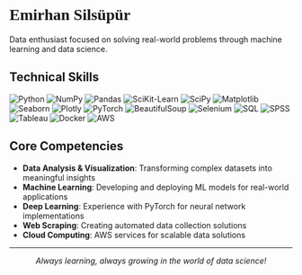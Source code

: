 <h1 align="left" style="font-family: 'Copperplate';">Emirhan Silsüpür</h1>


Data enthusiast focused on solving real-world problems through machine learning and data science.

## Technical Skills

![Python](https://img.shields.io/badge/-Python-3776AB?logo=python&logoColor=white)
![NumPy](https://img.shields.io/badge/-NumPy-013243?logo=numpy&logoColor=white)
![Pandas](https://img.shields.io/badge/-Pandas-150458?logo=pandas&logoColor=white)
![SciKit-Learn](https://img.shields.io/badge/-Scikit--Learn-F7931E?logo=scikit-learn&logoColor=white)
![SciPy](https://img.shields.io/badge/-SciPy-8CAAE6?logo=scipy&logoColor=white)
![Matplotlib](https://img.shields.io/badge/-Matplotlib-11557C?logo=plotly&logoColor=white)
![Seaborn](https://img.shields.io/badge/-Seaborn-0078D4?logo=plotly&logoColor=white)
![Plotly](https://img.shields.io/badge/-Plotly-3F4F75?logo=plotly&logoColor=white)
![PyTorch](https://img.shields.io/badge/-PyTorch-EE4C2C?logo=pytorch&logoColor=white)
![BeautifulSoup](https://img.shields.io/badge/-BeautifulSoup-4B4B4B?logo=python&logoColor=white)
![Selenium](https://img.shields.io/badge/-Selenium-43B02A?logo=selenium&logoColor=white)
![SQL](https://img.shields.io/badge/-SQL-4479A1?logo=mysql&logoColor=white)
![SPSS](https://img.shields.io/badge/-SPSS-003A70?logo=ibm&logoColor=white)
![Tableau](https://img.shields.io/badge/-Tableau-E97627?logo=tableau&logoColor=white)
![Docker](https://img.shields.io/badge/-Docker-2496ED?logo=docker&logoColor=white)
![AWS](https://img.shields.io/badge/AWS-232F3E?style=flat&logo=amazon-web-services&logoColor=white)

## Core Competencies

- **Data Analysis & Visualization**: Transforming complex datasets into meaningful insights
- **Machine Learning**: Developing and deploying ML models for real-world applications
- **Deep Learning**: Experience with PyTorch for neural network implementations
- **Web Scraping**: Creating automated data collection solutions
- **Cloud Computing**: AWS services for scalable data solutions

---
<div align="center">
  <i>Always learning, always growing in the world of data science!</i>
</div>

